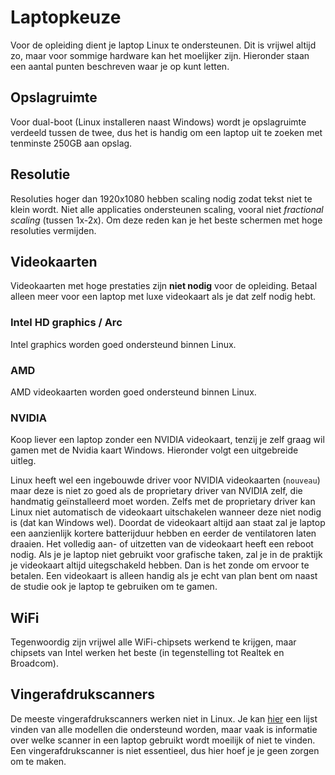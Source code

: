 # Laptopkeuze

Voor de opleiding dient je laptop Linux te ondersteunen. Dit is vrijwel altijd zo, maar voor sommige hardware kan het moelijker zijn. Hieronder staan een aantal punten beschreven waar je op kunt letten.

## Opslagruimte

Voor dual-boot (Linux installeren naast Windows) wordt je opslagruimte verdeeld tussen de twee, dus het is handig om een laptop uit te zoeken met tenminste 250GB aan opslag.

## Resolutie

Resoluties hoger dan 1920x1080 hebben scaling nodig zodat tekst niet te klein wordt. Niet alle applicaties ondersteunen scaling, vooral niet *fractional scaling* (tussen 1x-2x). Om deze reden kan je het beste schermen met hoge resoluties vermijden.

## Videokaarten

Videokaarten met hoge prestaties zijn **niet nodig** voor de opleiding. Betaal alleen meer voor een laptop met luxe videokaart als je dat zelf nodig hebt.

### Intel HD graphics / Arc

Intel graphics worden goed ondersteund binnen Linux.

### AMD

AMD videokaarten worden goed ondersteund binnen Linux.

### NVIDIA

Koop liever een laptop zonder een NVIDIA videokaart, tenzij je zelf graag wil gamen met de Nvidia kaart Windows. Hieronder volgt een uitgebreide uitleg.

Linux heeft wel een ingebouwde driver voor NVIDIA videokaarten (`nouveau`) maar deze is niet zo goed als de proprietary driver van NVIDIA zelf, die handmatig geïnstalleerd moet worden. Zelfs met de proprietary driver kan Linux niet automatisch de videokaart uitschakelen wanneer deze niet nodig is (dat kan Windows wel). Doordat de videokaart altijd aan staat zal je laptop een aanzienlijk kortere batterijduur hebben en eerder de ventilatoren laten draaien. Het volledig aan- of uitzetten van de videokaart heeft een reboot nodig. Als je je laptop niet gebruikt voor grafische taken, zal je in de praktijk je videokaart altijd uitegschakeld hebben. Dan is het zonde om ervoor te betalen. Een videokaart is alleen handig als je echt van plan bent om naast de studie ook je laptop te gebruiken om te gamen.

## WiFi

Tegenwoordig zijn vrijwel alle WiFi-chipsets werkend te krijgen, maar chipsets van Intel werken het beste (in tegenstelling tot Realtek en Broadcom).

## Vingerafdrukscanners

De meeste vingerafdrukscanners werken niet in Linux. Je kan [hier](https://fprint.freedesktop.org/supported-devices.html) een lijst vinden van alle modellen die ondersteund worden, maar vaak is informatie over welke scanner in een laptop gebruikt wordt moeilijk of niet te vinden. Een vingerafdrukscanner is niet essentieel, dus hier hoef je je geen zorgen om te maken.
